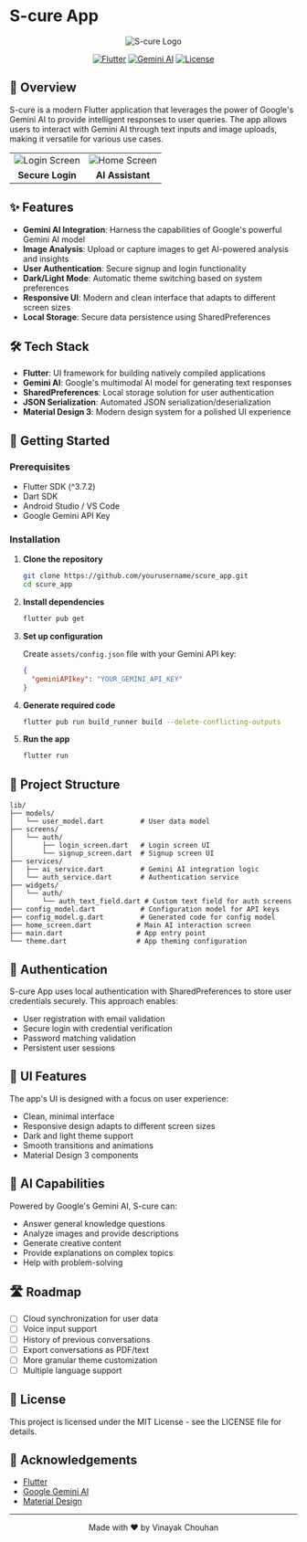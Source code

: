 # S-cure App

<div align="center">
  
![S-cure Logo](https://img.shields.io/badge/S--cure-AI%20Security%20Assistant-0118D8?style=for-the-badge&logo=flutter&logoColor=white)

[![Flutter](https://img.shields.io/badge/Flutter-3.7%2B-blue?style=flat-square&logo=flutter)](https://flutter.dev/)
[![Gemini AI](https://img.shields.io/badge/Powered%20by-Gemini%20AI-4285F4?style=flat-square&logo=google)](https://ai.google.dev/)
[![License](https://img.shields.io/badge/License-MIT-green?style=flat-square)](LICENSE)

</div>

## 📱 Overview

S-cure is a modern Flutter application that leverages the power of Google's Gemini AI to provide intelligent responses to user queries. The app allows users to interact with Gemini AI through text inputs and image uploads, making it versatile for various use cases.

<div align="center">
  <table>
    <tr>
      <td><img src="/api/placeholder/250/500" alt="Login Screen" /></td>
      <td><img src="/api/placeholder/250/500" alt="Home Screen" /></td>
    </tr>
    <tr>
      <td align="center"><strong>Secure Login</strong></td>
      <td align="center"><strong>AI Assistant</strong></td>
    </tr>
  </table>
</div>

## ✨ Features

- **Gemini AI Integration**: Harness the capabilities of Google's powerful Gemini AI model
- **Image Analysis**: Upload or capture images to get AI-powered analysis and insights
- **User Authentication**: Secure signup and login functionality
- **Dark/Light Mode**: Automatic theme switching based on system preferences
- **Responsive UI**: Modern and clean interface that adapts to different screen sizes
- **Local Storage**: Secure data persistence using SharedPreferences

## 🛠️ Tech Stack

- **Flutter**: UI framework for building natively compiled applications
- **Gemini AI**: Google's multimodal AI model for generating text responses
- **SharedPreferences**: Local storage solution for user authentication
- **JSON Serialization**: Automated JSON serialization/deserialization
- **Material Design 3**: Modern design system for a polished UI experience

## 🚀 Getting Started

### Prerequisites

- Flutter SDK (^3.7.2)
- Dart SDK
- Android Studio / VS Code
- Google Gemini API Key

### Installation

1. **Clone the repository**
   ```bash
   git clone https://github.com/yourusername/scure_app.git
   cd scure_app
   ```

2. **Install dependencies**
   ```bash
   flutter pub get
   ```

3. **Set up configuration**

   Create `assets/config.json` file with your Gemini API key:
   ```json
   {
     "geminiAPIkey": "YOUR_GEMINI_API_KEY"
   }
   ```

4. **Generate required code**
   ```bash
   flutter pub run build_runner build --delete-conflicting-outputs
   ```

5. **Run the app**
   ```bash
   flutter run
   ```

## 📁 Project Structure

```
lib/
├── models/
│   └── user_model.dart         # User data model
├── screens/
│   └── auth/
│       ├── login_screen.dart   # Login screen UI
│       └── signup_screen.dart  # Signup screen UI
├── services/
│   ├── ai_service.dart         # Gemini AI integration logic
│   └── auth_service.dart       # Authentication service
├── widgets/
│   └── auth/
│       └── auth_text_field.dart # Custom text field for auth screens
├── config_model.dart           # Configuration model for API keys
├── config_model.g.dart         # Generated code for config model
├── home_screen.dart           # Main AI interaction screen
├── main.dart                  # App entry point
└── theme.dart                 # App theming configuration
```

## 🔐 Authentication

S-cure App uses local authentication with SharedPreferences to store user credentials securely. This approach enables:

- User registration with email validation
- Secure login with credential verification
- Password matching validation
- Persistent user sessions

## 🎨 UI Features

The app's UI is designed with a focus on user experience:

- Clean, minimal interface
- Responsive design adapts to different screen sizes
- Dark and light theme support
- Smooth transitions and animations
- Material Design 3 components

## 🤖 AI Capabilities

Powered by Google's Gemini AI, S-cure can:

- Answer general knowledge questions
- Analyze images and provide descriptions
- Generate creative content
- Provide explanations on complex topics
- Help with problem-solving

## 🛣️ Roadmap

- [ ] Cloud synchronization for user data
- [ ] Voice input support
- [ ] History of previous conversations
- [ ] Export conversations as PDF/text
- [ ] More granular theme customization
- [ ] Multiple language support

## 📄 License

This project is licensed under the MIT License - see the LICENSE file for details.

## 🙏 Acknowledgements

- [Flutter](https://flutter.dev/)
- [Google Gemini AI](https://ai.google.dev/)
- [Material Design](https://material.io/design)

---

<div align="center">
  
Made with ❤️ by Vinayak Chouhan

</div>